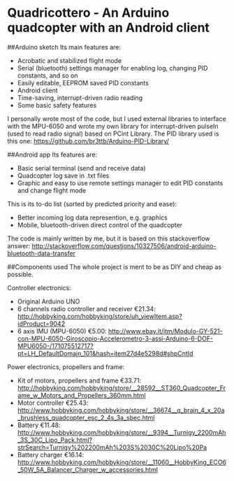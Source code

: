 # Quadricottero - An Arduino quadcopter with an Android client

##Arduino sketch
Its main features are:
* Acrobatic and stabilized flight mode
* Serial (bluetooth) settings manager for enabling log, changing PID constants, and so on
* Easily editable, EEPROM saved PID constants
* Android client
* Time-saving, interrupt-driven radio reading
* Some basic safety features

I personally wrote most of the code, but I used external libraries to interface with the MPU-6050 and wrote my own library for interrupt-driven pulseIn (used to read radio signal) based on PCint Library. The PID library used is this one: https://github.com/br3ttb/Arduino-PID-Library/

##Android app
Its features are:
* Basic serial terminal (send and receive data)
* Quadcopter log save in .txt files
* Graphic and easy to use remote settings manager to edit PID constants and change flight mode

This is its to-do list (sorted by predicted priority and ease):
* Better incoming log data represention, e.g. graphics
* Mobile, bluetooth-driven direct control of the quadcopter

The code is mainly written by me, but it is based on this stackoverflow answer: http://stackoverflow.com/questions/10327506/android-arduino-bluetooth-data-transfer

##Components used
The whole project is ment to be as DIY and cheap as possible.

Controller electronics:
* Original Arduino UNO
* 6 channels radio controller and receiver €21.34: http://hobbyking.com/hobbyking/store/uh_viewItem.asp?idProduct=9042
* 6 axis IMU (MPU-6050) €5.00: http://www.ebay.it/itm/Modulo-GY-521-con-MPU-6050-Giroscopio-Accelerometro-3-assi-Arduino-6-DOF-MPU6050-/171075512717?pt=LH_DefaultDomain_101&hash=item27d4e5298d#shpCntId

Power electronics, propellers and frame:
* Kit of motors, propellers and frame €33.71: http://hobbyking.com/hobbyking/store/__28592__ST360_Quadcopter_Frame_w_Motors_and_Propellers_360mm.html
* Motor controller €25.43: http://www.hobbyking.com/hobbyking/store/__36674__q_brain_4_x_20a_brushless_quadcopter_esc_2_4s_3a_sbec.html
* Battery €11.48: http://www.hobbyking.com/hobbyking/store/__9394__Turnigy_2200mAh_3S_30C_Lipo_Pack.html?strSearch=Turnigy%202200mAh%203S%2030C%20Lipo%20Pa
* Battery charger €16.14: http://www.hobbyking.com/hobbyking/store/__11060__HobbyKing_ECO6_50W_5A_Balancer_Charger_w_accessories.html
